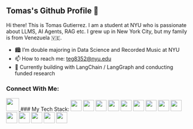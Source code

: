 ## Tomas's Github Profile 👋

<!--
**tom4sg/tom4sg** is a ✨ _special_ ✨ repository because its `README.md` (this file) appears on your GitHub profile.
-->
Hi there! This is Tomas Gutierrez. I am a student at NYU who is passionate about LLMS, AI Agents, RAG etc. I grew up in New York City, but my family is from Venezuela 🇻🇪. 

- 🏙️ I’m double majoring in Data Science and Recorded Music at NYU
- 📫 How to reach me: teg8352@nyu.edu
- 🤖 Currently building with LangChain / LangGraph and conducting funded research
### Connect With Me:
<a href="https://www.linkedin.com/in/tomeg/" target="_blank">
  <img src="https://cdn.jsdelivr.net/gh/devicons/devicon/icons/linkedin/linkedin-original.svg" width="35"/>
</a>
<!--
[![LinkedIn](https://img.shields.io/badge/LinkedIn-0077B5?style=flat&logo=linkedin&logoColor=white)](https://www.linkedin.com/in/tomeg/)
### Languages and Tools:
![Python](https://img.shields.io/badge/Python-3776AB?style=flat-square&logo=python&logoColor=white)
![Java](https://img.shields.io/badge/Java-007396?style=flat-square&logo=java&logoColor=white)
![SQL](https://img.shields.io/badge/SQL-4479A1?style=flat-square&logo=postgresql&logoColor=white)
![NumPy](https://img.shields.io/badge/NumPy-013243?style=flat-square&logo=numpy&logoColor=white)
![Pandas](https://img.shields.io/badge/Pandas-150458?style=flat-square&logo=pandas&logoColor=white)
![Matplotlib](https://img.shields.io/badge/Matplotlib-263238?style=flat-square&logoColor=white)
![Seaborn](https://img.shields.io/badge/Seaborn-263238?style=flat-square&logoColor=white)
![Scikit-learn](https://img.shields.io/badge/Scikit_learn-F7931E?style=flat-square&logo=scikit-learn&logoColor=white)
![SciPy](https://img.shields.io/badge/SciPy-8CAAE6?style=flat-square&logo=scipy&logoColor=white)
![statsmodels](https://img.shields.io/badge/statsmodels-CA4245?style=flat-square&logoColor=white)
-->
### My Tech Stack:
<img src="https://cdn.jsdelivr.net/gh/devicons/devicon/icons/git/git-original.svg" width="30"/> <img src="https://cdn.jsdelivr.net/gh/devicons/devicon/icons/bash/bash-original.svg" width="30"/> <img src="https://cdn.jsdelivr.net/gh/devicons/devicon/icons/python/python-original.svg" width="30"/> <img src="https://cdn.jsdelivr.net/gh/devicons/devicon/icons/java/java-original.svg" width="30"/> <img src="https://cdn.jsdelivr.net/gh/devicons/devicon/icons/javascript/javascript-original.svg" width="30"/> <img src="https://cdn.jsdelivr.net/gh/devicons/devicon/icons/postgresql/postgresql-original.svg" width="30"/> <img src="https://cdn.jsdelivr.net/gh/devicons/devicon/icons/numpy/numpy-original.svg" width="30"/> <img src="https://cdn.jsdelivr.net/gh/devicons/devicon/icons/pandas/pandas-original.svg" width="30"/> <img src="https://cdn.jsdelivr.net/gh/devicons/devicon/icons/fastapi/fastapi-original.svg" width="30"/> <img src="https://cdn.jsdelivr.net/gh/devicons/devicon/icons/flask/flask-original.svg" width="30"/> <img src="https://cdn.jsdelivr.net/gh/devicons/devicon/icons/pytorch/pytorch-original.svg" width="30"/> <img src="https://cdn.jsdelivr.net/gh/devicons/devicon/icons/docker/docker-original.svg" width="30"/> <img src="https://cdn.jsdelivr.net/gh/devicons/devicon/icons/mongodb/mongodb-original.svg" width="30"/> <img src="https://cdn.jsdelivr.net/gh/devicons/devicon/icons/redis/redis-original.svg" width="30"/>

<!--
#
### Github Stats:
[![Top Langs](https://github-readme-stats.vercel.app/api?username=tom4sg&theme=algolia&show_icons=true)](https://github.com/tom4sg)

[![Tomas Gutierrez's GitHub stats](https://github-readme-stats.vercel.app/api/top-langs?username=tom4sg&hide=html,scss,stylus,blade,css,shell,batchfile,dockerfile,typescript&theme=algolia&show_icons=true)](https://github.com/tom4sg)
-->
